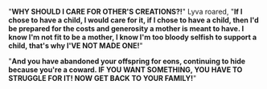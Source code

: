 "**WHY SHOULD I CARE FOR OTHER'S CREATIONS?!**" Lyva roared, "**If I chose to have a child, I would care for it, if I chose to have a child, then I'd be prepared for the costs and generosity a mother is meant to have. I know I'm not fit to be a mother, I know I'm too bloody selfish to support a child, that's why I'VE NOT MADE ONE!**"     

"**And you have abandoned your offspring for eons, continuing to hide because you're a coward. IF YOU WANT SOMETHING, YOU HAVE TO STRUGGLE FOR IT! NOW GET BACK TO YOUR FAMILY!**"